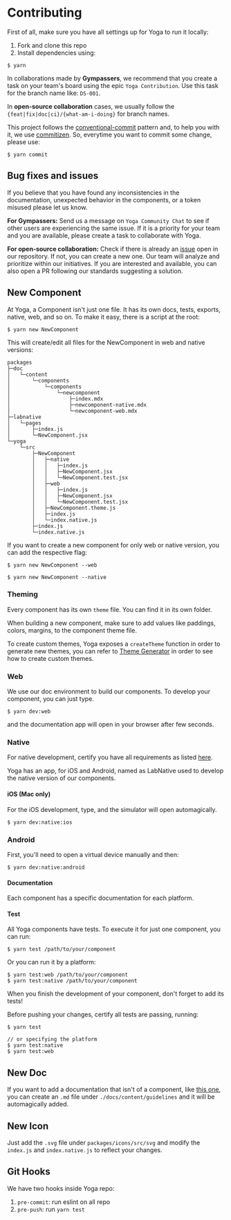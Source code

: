 # Contributing

First of all, make sure you have all settings up for Yoga to run it locally:

1. Fork and clone this repo
2. Install dependencies using:

```
$ yarn
```

In collaborations made by **Gympassers**, we recommend that you create a task on your team's board using the epic `Yoga Contribution`. Use this task for the branch name like: `DS-001`.

In **open-source collaboration** cases, we usually follow the `{feat|fix|doc|ci}/{what-am-i-doing}` for branch names.

This project follows the
[conventional-commit](https://www.conventionalcommits.org/en/v1.0.0/) pattern
and, to help you with it, we use
[commitizen](http://commitizen.github.io/cz-cli/). So, everytime you want to
commit some change, please use:

```
$ yarn commit
```

## Bug fixes and issues

If you believe that you have found any inconsistencies in the documentation, unexpected behavior in the components, or a token misused please let us know.

**For Gympassers:**
Send us a message on `Yoga Community Chat` to see if other users are experiencing the same issue. If it is a priority for your team and you are available, please create a task to collaborate with Yoga.

**For open-source collaboration:**
Check if there is already an [issue](https://github.com/gympass/yoga/issues) open in our repository. If not, you can create a new one. Our team will analyze and prioritize within our initiatives. If you are interested and available, you can also open a PR following our standards suggesting a solution.

## New Component

At Yoga, a Component isn't just one file. It has its own docs, tests, exports,
native, web, and so on. To make it easy, there is a script at the root:

```
$ yarn new NewComponent
```

This will create/edit all files for the NewComponent in web and native versions:

```
packages
├─doc
│   └─content
│       └─components
│           └─components
│               └─newcomponent
│                   ├─index.mdx
│                   ├─newcomponent-native.mdx
│                   └─newcomponent-web.mdx
├─labnative
│   └─pages
│       ├─index.js
│       └─NewComponent.jsx
└─yoga
    └─src
        ├─NewComponent
        │   ├─native
        │   │   ├─index.js
        │   │   ├─NewComponent.jsx
        │   │   └─NewComponent.test.jsx
        │   ├─web
        │   │   ├─index.js
        │   │   ├─NewComponent.jsx
        │   │   └─NewComponent.test.jsx
        │   ├─NewComponent.theme.js
        │   ├─index.js
        │   └─index.native.js
        ├─index.js
        └─index.native.js
```

If you want to create a new component for only web or native version, you can add the respective flag:

```
$ yarn new NewComponent --web
```

```
$ yarn new NewComponent --native
```

### Theming

Every component has its own `theme` file. You can find it in its own folder.

When building a new component, make sure to add values like paddings, colors,
margins, to the component theme file.

To create custom themes, Yoga exposes a `createTheme` function in order to generate new themes, you can refer to [Theme Generator](https://gympass.github.io/yoga/components/theming/themeGenerator) in order to see how to create custom themes.

### Web

We use our doc environment to build our components. To develop your component,
you can just type.

```
$ yarn dev:web
```

and the documentation app will open in your browser after few seconds.

### Native

For native development, certify you have all requirements as listed
[here](https://reactnative.dev/docs/environment-setup).

Yoga has an app, for iOS and Android, named as LabNative used to develop the
native version of our components.

#### iOS (Mac only)

For the iOS development, type, and the simulator will open automagically.

```
$ yarn dev:native:ios
```

### Android

First, you'll need to open a virtual device manually and then:

```
$ yarn dev:native:android
```

#### Documentation

Each component has a specific documentation for each platform.

#### Test

All Yoga components have tests. To execute it for just one component, you
can run:

```
$ yarn test /path/to/your/component
```

Or you can run it by a platform:

```
$ yarn test:web /path/to/your/component
$ yarn test:native /path/to/your/component
```

When you finish the development of your component, don't forget to add its
tests!

Before pushing your changes, certify all tests are passing, running:

```
$ yarn test

// or specifying the platform
$ yarn test:native
$ yarn test:web
```

## New Doc

If you want to add a documentation that isn't of a component, like
[this one](https://gympass.github.io/yoga/guidelines/tokens), you can
create an `.md` file under `./docs/content/guidelines` and it will be automagically added.

## New Icon

Just add the `.svg` file under `packages/icons/src/svg` and modify the
`index.js` and `index.native.js` to reflect your changes.

## Git Hooks

We have two hooks inside Yoga repo:

1. `pre-commit`: run eslint on all repo
2. `pre-push`: run `yarn test`
